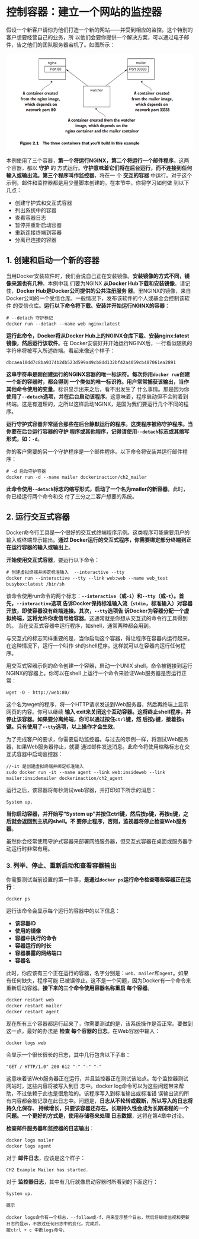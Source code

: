 控制容器：建立一个网站的监控器
===================================================================================
假设一个新客户请你为他们打造一个新的网站——并受到相应的监控。这个特别的客户想要经营自己的业务，所
以他们会要你提供一个解决方案，可以通过电子邮件，告之他们的团队服务器宕机了。如图所示：

![本例中构建的三个容器](img/1.png)

本例使用了三个容器，**第一个将运行NGINX，第二个将运行一个邮件程序**。这两个容器，都以 **守护** 的
方式运行。**守护意味着它们将在后台运行，而不连接到任何输入或输出流。第三个程序叫作监控器**，将在一
个 **交互的容器** 中运行。对于这个示例，邮件和监控器都是用少量脚本创建的。在本节中，你将学习如何做
到以下几点：
+ 创建守护式和交互式容器
+ 列出系统中的容器
+ 查看容器日志
+ 暂停并重新启动容器
+ 重新连接终端到容器
+ 分离已连接的容器

## 1. 创建和启动一个新的容器
当用Docker安装软件时，我们会说自己正在安装镜像。**安装镜像的方式不同，镜像来源也有几种**。本例中我
们要为NGINX **从Docker Hub下载和安装镜像**。请记住，**Docker Hub是Docker公司提供的公共注册服务
器**。里NGINX的镜像，来自Docker公司的一个受信仓库。一般情况下，发布该软件的个人或基金会控制该软件
的受信仓库。**运行以下命令将下载、安装并开始运行NGINX的容器**：
```shell
# --detach 守护标记
docker run --detach --name web nginx:latest
```
**运行此命令，Docker将从Docker Hub上的NGINX仓库下载、安装nginx:latest镜像，然后运行该软件**。在
Docker安装好并开始运行NGINX后，一行看似随机的字符串将被写入所述终端。看起来像这个样子：
```
dbcaea10dd7c8ba9374b2db523d599a49cb8dd132bf42a4059cb487061ea2891
```
**这串字符串是刚创建运行的NGINX容器的唯一标识符。每次你用`docker run`创建一个新的容器时，都会得到
一个类似的唯一标识符。用户常常捕获该输出，当作其他命令使用的变量**。标识显示出来之后，看不出发生了
什么事情。那是因为你 **使用了`--detach`选项，并在后台启动该程序**。这意味着，程序启动但不会附着到
终端。这是有道理的，之所以这样启动NGINX，是国为我们要运行几个不同的程序。

**运行守护式容器非常适合那些在后台静默运行的程序。这类程序被称守护程序。当你要在后台运行容器的守护
程序或其他程序，记得请使用`--detach`标志或其缩写形式，如：`-d`**。

你的客户需要的另一个守护程序是一个邮件程序。以下命令将安装并运行邮件程序：
```shell
# -d 启动守护容器
docker run -d --name mailer dockerinaction/ch2_mailer
```
**此命令使用`--detach`标志的缩写形式，启动了一个名为mailer的新容器**。此时，你已经运行两个命令和交
付了三分之二客户想要的系统。

## 2. 运行交互式容器
Docker命令行工具是一个很好的交互式终端程序示例。这类程序可能需要用户的输入或终端显示输出。**通过
Docker运行的交互式程序，你需要绑定部分终端到正在运行容器的输入或输出上**。

**开始使用交互式容器**，要运行以下命令：
```shell
# 创建虚拟终端并绑定标准输入  --interactive --tty
docker run --interactive --tty --link web:web --name web_test busybox:latest /bin/sh
```
该命令使用run命令的两个标志：**`--interactive`（或`-i`）和`--tty`（或`-t`）。首先，`--interactive`选项
告诉Docker保持标准输入流（`stdin`，标准输入）对容器开放，即使容器没有终端连接。其次，`--tty`选项告
诉Docker为容器分配一个虚拟终端，这将允许你发信号给容器**。这通常就是你想从交互式的命令行工具得到的。
当在交互式容器中运行程序，如shell，通常两种都会用到。

与交互式的标志同样重要的是，当你启动这个容器，得让程序在容器内运行起来。在这种情况下，运行一个叫作
sh的shell程序。这样就可以在容器内运行任何程序。

用交互式容器示例的命令创建一个容器，启动一个UNIX shell，命令被链接到运行NGINX的容器上。你可以在shell
上运行一个命令来验证Web服务器是否运行正常：
```shell
wget -O - http://web:80/
```
这个名为wget的程序，将一个HTTP请求发送到Web服务器，然后再终端上显示网页的内容。你可以继续 **输入
exit来关闭这个互动容器。这将终止shell程序，并停止该容器。如果要分离终端，你可以通过按住`ctrl`键，然
后按`p`键，接着按`q`键。只有使用了`--tty`选项，以上操作才会生效**。

为了完成客户的要求，你需要启动监控器。与过去的示例一样，将测试Web服务器，如果Web服务器停止，就要
通过邮件发送消息。此命令将使用缩略标志在交互式容器中启动监控器：
```shell
//-it 是创建虚拟终端并绑定标准输入
sudo docker run -it --name agent --link web:insideweb --link mailer:insidemailer dockerinaction/ch2_agent
```
运行之后，该容器将每秒测试web容器，并打印如下所示的消息：
```
System up.
```
**当你启动容器，并开始写“System up”并按住ctrl键，然后按p键，再按q键，之后就会返回到主机的shell。不
要停止程序，否则，监视器将停止检查Web服务器**。

虽然你会经常使用守护式容器来部署网络服务器，但交互式容器在桌面或服务器手动运行时非常有用。

### 3. 列举、停止、重新启动和查看容器输出
你需要测试当前设置的第一件事，**是通过`docker ps`运行命令检查哪些容器正在运行**：
```shell
docker ps
```
运行该命令会显示每个运行的容器中的以下信息：
+ **该容器ID**
+ **使用的镜像**
+ **容器中执行的命令**
+ **容器运行的时长**
+ **容器暴露的网络端口**
+ **容器名**

此时，你应该有三个正在运行的容器，名字分别是：`web`、`mailer`和`agent`。如果有任何缺失，程序可能
已被误停止。这不是一个问题，因为Docker有一个命令来重新启动容器。**接下来的三个命令使用容器名称重启
每个容器**。
```shell
docker restart web 
docker restart mailer 
docker restart agent 
```
现在所有三个容器都运行起来了，你需要测试的是，该系统操作是否正常。要做到这一点，最好的办法是 **检查
每个容器的日志**。在Web容器中输入：
```shell
docker logs web
```
会显示一个很长很长的日志，其中几行包含以下子串：
```
"GET / HTTP/1.0" 200 612 "-" "-" "-"
```
这意味着该Web服务器正在运行，并且监控器正在测试该站点。每个监控器测试网站时，这些内容将被写入到日
志中。docker log命令可以为这些问题带来帮助，不过依赖于此也是很危险的。该程序写入到标准输出或标准错
误输出流的所有内容都会被记录在此日志中。问题是，**日志从不轮转或截断，所以写入的日志将持久化保存、
持续增长，只要该容器还存在。长期持久性会成为长期进程的一个问题。一个更好的方式是，使用存储卷来处理
日志数据**，这将在第4章中讨论。

**检查邮件服务器和监控器的日志输出**：
```shell
docker logs mailer
docker logs agent
```
对于 **邮件日志**，应该是这个样子：
```
CH2 Example Mailer has started.
```
对于 **监控器日志**，其中有几行就像启动容器时所看到的下面这行：
```
System up.
```
```
提示

docker logs命令有一个标志，--follow或-f，用来显示整个日志，然后将继续监视和更新日志的显示，不放过任何日志中的变化。完成后，
按ctrl + c 中断logs命令。
```

















